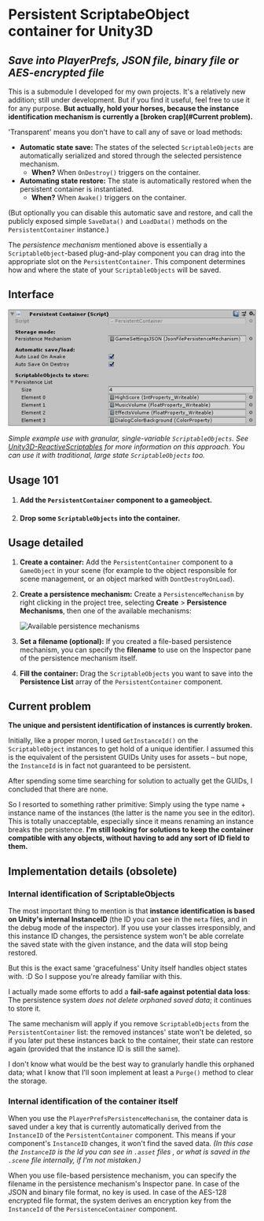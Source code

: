 # Persistent ScriptabeObject container for Unity3D

## *Save into PlayerPrefs, JSON file, binary file or AES-encrypted file*

This is a submodule I developed for my own projects. It's a relatively new addition; still under development. But if you find it useful, feel free to use it for any purpose. **But actually, hold your horses, because the instance identification mechanism is currently a [broken crap](#Current problem).**

'Transparent' means you don't have to call any of save or load methods:

- **Automatic state save:** The states of the selected  `ScriptableObjects` are automatically serialized and stored through the selected persistence mechanism.
  - **When?** When `OnDestroy()` triggers on the container.
- **Automating state restore:** The state is automatically restored when the persistent container is instantiated.
  - **When?** When `Awake()` triggers on the container.

(But optionally you can disable this automatic save and restore, and call the publicly exposed simple `SaveData()` and `LoadData()` methods on the `PersistentContainer` instance.)

The *persistence mechanism* mentioned above is essentially a `ScriptableObject`-based plug-and-play component you can drag into the appropriate slot on the `PersistentContainer`. This component determines how and where the state of your `ScriptableObjects` will be saved.

## Interface

![PersistentContainer MonoBehaviour component settings in Inspector](PersistentContainer.png)

*Simple example use with granular, single-variable `ScriptableObjects`. See [Unity3D-ReactiveScriptables](https://github.com/baratgabor/Unity3D-ReactiveScriptables) for more information on this approach. You can use it with traditional, large state `ScriptableObjects` too.* 

## Usage 101

1. #### Add the `PersistentContainer` component to a gameobject.

2. #### Drop some `ScriptableObjects` into the container.

## Usage detailed

1. **Create a container:** Add the `PersistentContainer` component to a `GameObject` in your scene (for example to the object responsible for scene management, or an object marked with `DontDestroyOnLoad`).

2. **Create a persistence mechanism:** Create a `PersistenceMechanism` by right clicking in the project tree, selecting **Create** > **Persistence Mechanisms**, then one of the available mechanisms:

   ![Available persistence mechanisms](D:\_Unity3DProjects\Submodules\Assets\Submodules\Unity3D-ScriptableObjectPersistor\.github\PersistenceMechanismsMenu.png)

3. **Set a filename (optional):** If you created a file-based persistence mechanism, you can specify the **filename** to use on the Inspector pane of the persistence mechanism itself.

4. **Fill the container:** Drag the `ScriptableObjects` you want to save into the **Persistence List** array of the `PersistentContainer` component.

## Current problem

**The unique and persistent identification of instances is currently broken.**

Initially, like a proper moron, I used `GetInstanceId()` on the `ScriptableObject` instances to get hold of a unique identifier. I assumed this is the equivalent of the persistent GUIDs Unity uses for assets – but nope, the `InstanceId` is in fact not guaranteed to be persistent.

After spending some time searching for solution to actually get the GUIDs, I concluded that there are none. 

So I resorted to something rather primitive: Simply using the type name + instance name of the instances (the latter is the name you see in the editor). This is totally unacceptable, especially since it means renaming an instance breaks the persistence. **I'm still looking for solutions to keep the container compatible with any objects, without having to add any sort of ID field to them.**

## Implementation details (obsolete)

### Internal identification of ScriptableObjects

The most important thing to mention is that **instance identification is based on Unity's internal InstanceID** (the ID you can see in the `meta` files, and in the debug mode of the inspector). If you use your classes irresponsibly, and this instance ID changes, the persistence system won't be able correlate the saved state with the given instance, and the data will stop being restored.

But this is the exact same 'gracefulness' Unity itself handles object states with. :D So I suppose you're already familiar with this.

I actually made some efforts to add a **fail-safe against potential data loss**: The persistence system *does not delete orphaned saved data*; it continues to store it.

The same mechanism will apply if you remove `ScriptableObjects` from the `PersistentContainer` list: the removed instances' state won't be deleted, so if you later put these instances back to the container, their state can restore again (provided that the instance ID is still the same).

I don't know what would be the best way to granularly handle this orphaned data; what I know that I'll soon implement at least a `Purge()` method to clear the storage.

### Internal identification of the container itself

When you use the `PlayerPrefsPersistenceMechanism`, the container data is saved under a key that is currently automatically derived from the `InstanceID` of the `PersistentContainer` component. This means if your component's `InstanceID` changes, it won't find the saved data. *(In this case the `InstanceID` is the Id you can see in `.asset` files , or what is saved in the `.scene` file internally, if I'm not mistaken.)*

When you use file-based persistence mechanism, you can specify the filename in the persistence mechanism's Inspector pane. In case of the JSON and binary file format, no key is used. In case of the AES-128 encrypted file format, the system derives an encryption key from the `InstanceId` of the `PersistenceContainer` component.









